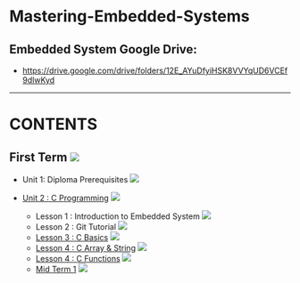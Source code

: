 # Mastering-Embedded-Systems



## Embedded System Google Drive:
* https://drive.google.com/drive/folders/12E_AYuDfyiHSK8VVYqUD6VCEf9dlwKyd

******

# CONTENTS

## First Term <img src="https://progress-bar.dev/40/?title=In Progress&color=6698FF &width=500"> 

* Unit 1: Diploma Prerequisites <img src="https://progress-bar.dev/100/?title=Done &color=0909FF &width=150">

* [Unit 2 : C Programming](https://github.com/MohammedHasanAhmed/Mastering-Embedded-Systems/tree/main/Unit%202) <img src="https://progress-bar.dev/50/?title=In Progress&color=0909FF &width=150">

  * Lesson 1 : Introduction to Embedded System‎ <img src="https://progress-bar.dev/100/?title=Done &color=0909FF">
  * Lesson 2 : Git Tutorial‎ <img src="https://progress-bar.dev/100/?title=Done &color=0909FF">
  * [Lesson 3 : C Basics‎](https://github.com/MohammedHasanAhmed/Mastering-Embedded-Systems/tree/main/Unit%202/Lesson%203.C_%20basics) <img src="https://progress-bar.dev/100/?title=Done &color=0909FF">
  * [Lesson 4 : C Array & String‎](https://github.com/MohammedHasanAhmed/Mastering-Embedded-Systems/tree/main/Unit%202/Lesson%204.C_Array%20%26%20String%E2%80%8E/Homework%203) <img src="https://progress-bar.dev/100/?title=Done &color=0909FF">
  * [Lesson 4 : C Functions‎](https://github.com/MohammedHasanAhmed/Mastering-Embedded-Systems/tree/main/Unit%202/Lesson%205.C_Function/Homework%204) <img src="https://progress-bar.dev/100/?title=Done &color=0909FF">
  * [Mid Term 1]() <img src="https://progress-bar.dev/0/?title=In Progress&color=0909FF">

